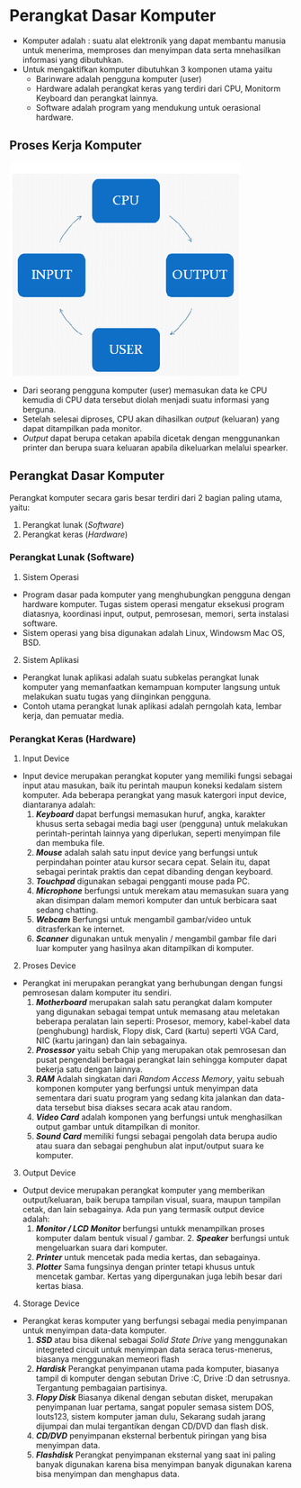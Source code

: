 # Perangkat Dasar Komputer

- Komputer adalah : suatu alat elektronik yang dapat membantu manusia untuk menerima, memproses dan menyimpan data serta mnehasilkan informasi yang dibutuhkan.
- Untuk mengaktifkan komputer dibutuhkan 3 komponen utama yaitu
  - Barinware adalah pengguna komputer (user)
  - Hardware adalah perangkat keras yang terdiri dari CPU, Monitorm Keyboard dan perangkat lainnya.
  - Software adalah program yang mendukung untuk oerasional hardware.

## Proses Kerja Komputer

![Proses Kerja Komputer](img/ProsesKerjaKomputer.png)

- Dari seorang pengguna komputer (user) memasukan data ke CPU kemudia di CPU data tersebut diolah menjadi suatu informasi yang berguna.
- Setelah selesai diproses, CPU akan dihasilkan *output* (keluaran) yang dapat ditampilkan pada monitor.
- *Output* dapat berupa cetakan apabila dicetak dengan menggunankan printer dan berupa suara keluaran apabila dikeluarkan melalui spearker.

## Perangkat Dasar Komputer

Perangkat komputer secara garis besar terdiri dari 2 bagian paling utama, yaitu:

1. Perangkat lunak (*Software*)
2. Perangkat keras (*Hardware*)

### Perangkat Lunak (Software)

1. Sistem Operasi
  - Program dasar pada komputer yang menghubungkan pengguna dengan hardware komputer. Tugas sistem operasi mengatur eksekusi program diatasnya, koordinasi input, output, pemrosesan, memori, serta instalasi software.
  - Sistem operasi yang bisa digunakan adalah Linux, Windowsm Mac OS, BSD.
2. Sistem Aplikasi
  - Perangkat lunak aplikasi adalah suatu subkelas perangkat lunak komputer yang memanfaatkan kemampuan komputer langsung untuk melakukan suatu tugas yang diinginkan pengguna.
  - Contoh utama perangkat lunak aplikasi adalah perngolah kata, lembar kerja, dan pemuatar media.

### Perangkat Keras (Hardware)

1. Input Device
  - Input device merupakan perangkat koputer yang memiliki fungsi sebagai input atau masukan, baik itu perintah maupun koneksi kedalam sistem komputer. Ada beberapa perangkat yang masuk katergori input device, diantaranya adalah:
    1. ***Keyboard*** dapat berfungsi memasukan huruf, angka, karakter khusus serta sebagai media bagi user (pengguna) untuk melakukan perintah-perintah lainnya yang diperlukan, seperti menyimpan file dan membuka file.
    2. ***Mouse*** adalah salah satu input device yang berfungsi untuk perpindahan pointer atau kursor secara cepat. Selain itu, dapat sebagai perintak praktis dan cepat dibanding dengan keyboard.
    3. ***Touchpad*** digunakan sebagai pengganti mouse pada PC.
    4. ***Microphone*** berfungsi untuk merekam atau memasukan suara yang akan disimpan dalam memori komputer dan untuk berbicara saat sedang chatting.
    5. ***Webcam*** Berfungsi untuk mengambil gambar/video untuk ditrasferkan ke internet.
    6. ***Scanner*** digunakan untuk menyalin / mengambil gambar file dari luar komputer yang hasilnya akan ditampilkan di komputer.
2. Proses Device
  - Perangkat ini merupakan perangkat yang berhubungan dengan fungsi pemrosesan dalam komputer itu sendiri.
    1. ***Motherboard*** merupakan salah satu perangkat dalam komputer yang digunakan sebagai tempat untuk memasang atau meletakan beberapa peralatan lain seperti: Prosesor, memory, kabel-kabel data (penghubung) hardisk, Flopy disk, Card (kartu) seperti VGA Card, NIC (kartu jaringan) dan lain sebagainya.
    2. ***Prosessor*** yaitu sebah Chip yang merupakan otak pemrosesan dan pusat pengendali berbagai perangkat lain sehingga komputer dapat bekerja satu dengan lainnya.
    3. ***RAM*** Adalah singkatan dari *Random Access Memory*, yaitu sebuah komponen komputer yang berfungsi untuk menyimpan data sementara dari suatu program yang sedang kita jalankan dan data-data tersebut bisa diakses secara acak atau random.
    4. ***Video Card*** adalah komponen yang berfungsi untuk menghasilkan output gambar untuk ditampilkan di monitor.
    5. ***Sound Card*** memiliki fungsi sebagai pengolah data berupa audio atau suara dan sebagai penghubun alat input/output suara ke komputer.
3. Output Device
  - Output device merupakan perangkat komputer yang memberikan output/keluaran, baik berupa tampilan visual, suara, maupun tampilan cetak, dan lain sebagainya. Ada pun yang termasik output device adalah:
    1. ***Monitor / LCD Monitor*** berfungsi untukk menampilkan proses komputer dalam bentuk visual / gambar.  2. ***Speaker*** berfungsi untuk mengeluarkan suara dari komputer.
    3. ***Printer*** untuk mencetak pada media kertas, dan sebagainya.
    4. ***Plotter*** Sama fungsinya dengan printer tetapi khusus untuk mencetak gambar. Kertas yang dipergunakan juga lebih besar dari kertas biasa.
4. Storage Device
  - Perangkat keras komputer yang berfungsi sebagai media penyimpanan untuk menyimpan data-data komputer.
    1. ***SSD*** atau bisa dikenal sebagai *Solid State Drive* yang menggunakan integreted circuit untuk menyimpan data seraca terus-menerus, biasanya menggunakan memeori flash
    2. ***Hardisk*** Perangkat penyimpanan utama pada komputer, biasanya tampil di komputer dengan sebutan Drive :C, Drive :D dan setrusnya. Tergantung pembagaian partisinya.
    3. ***Flopy Disk*** Biasanya dikenal dengan sebutan disket, merupakan penyimpanan luar pertama, sangat populer semasa sistem DOS, louts123, sistem komputer jaman dulu, Sekarang sudah jarang dijumpai dan mulai tergantikan dengan CD/DVD dan flash disk.
    4. ***CD/DVD*** penyimpanan eksternal berbentuk piringan yang bisa menyimpan data.
    5. ***Flashdisk*** Perangkat penyimpanan eksternal yang saat ini paling banyak digunakan karena bisa menyimpan banyak digunakan karena bisa menyimpan dan menghapus data.

